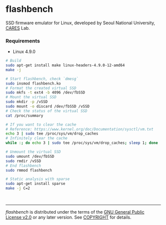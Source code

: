 flashbench
========
SSD firmware emulator for Linux, developed by Seoul National University,
[CARES] Lab.

### Requirements
- Linux 4.9.0

```bash
# Build
sudo apt-get install make linux-headers-4.9.0-12-amd64
make -j

# Start flashbench, check `dmesg`
sudo insmod flashbench.ko
# Format the created virtual SSD
sudo mkfs -t ext4 -b 4096 /dev/fbSSD
# Mount the virtual SSD
sudo mkdir -p /vSSD
sudo mount -o discard /dev/fbSSD /vSSD
# Check the status of the virtual SSD
cat /proc/summary

# If you want to clear the cache
# Reference: https://www.kernel.org/doc/Documentation/sysctl/vm.txt
echo 3 | sudo tee /proc/sys/vm/drop_caches
# Infinitely clear the cache
while :; do echo 3 | sudo tee /proc/sys/vm/drop_caches; sleep 1; done

# Unmount the virtual SSD
sudo umount /dev/fbSSD
sudo rmdir /vSSD
# End flashbench
sudo rmmod flashbench

# Static analysis with sparse
sudo apt-get install sparse
make -j C=2
```

&nbsp;

--------

*flashbench* is distributed under the terms of the [GNU General Public License
v2.0] or any later version. See [COPYRIGHT] for details.

[CARES]: http://davinci.snu.ac.kr
[GNU General Public License v2.0]: LICENSE
[COPYRIGHT]: COPYRIGHT
